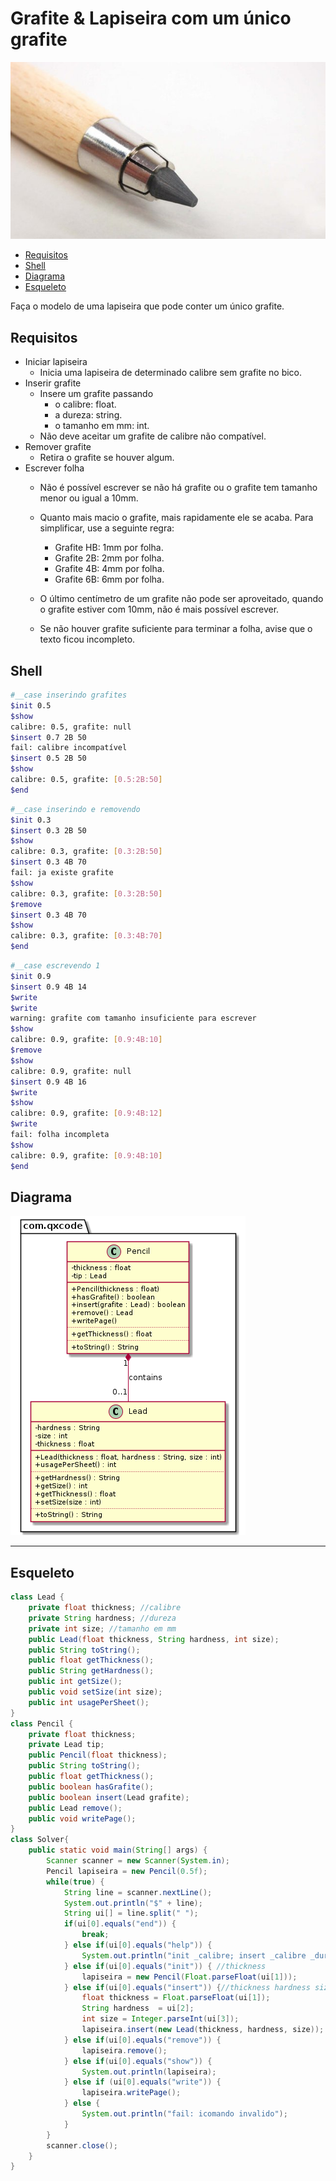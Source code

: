 # Grafite & Lapiseira com um único grafite
![](figura.jpg)

[](Solver.java)

<!--TOC_BEGIN-->
- [Requisitos](#requisitos)
- [Shell](#shell)
- [Diagrama](#diagrama)
- [Esqueleto](#esqueleto)
<!--TOC_END-->

Faça o modelo de uma lapiseira que pode conter um único grafite.

## Requisitos
- Iniciar lapiseira
    - Inicia uma lapiseira de determinado calibre sem grafite no bico.
- Inserir grafite
    - Insere um grafite passando
        - o calibre: float.
        - a dureza: string.
        - o tamanho em mm: int.
    - Não deve aceitar um grafite de calibre não compatível.
- Remover grafite
    - Retira o grafite se houver algum.
- Escrever folha
    - Não é possível escrever se não há grafite ou o grafite tem tamanho menor ou igual a 10mm.
    - Quanto mais macio o grafite, mais rapidamente ele se acaba. Para simplificar, use a seguinte regra:
        - Grafite HB: 1mm por folha.
        - Grafite 2B: 2mm por folha.
        - Grafite 4B: 4mm por folha.
        - Grafite 6B: 6mm por folha.
        
    - O último centímetro de um grafite não pode ser aproveitado, quando o grafite estiver com 10mm, não é mais possível escrever.
    - Se não houver grafite suficiente para terminar a folha, avise que o texto ficou incompleto.


## Shell

```bash
#__case inserindo grafites
$init 0.5
$show
calibre: 0.5, grafite: null
$insert 0.7 2B 50
fail: calibre incompatível
$insert 0.5 2B 50
$show
calibre: 0.5, grafite: [0.5:2B:50]
$end
```

```bash
#__case inserindo e removendo
$init 0.3
$insert 0.3 2B 50
$show
calibre: 0.3, grafite: [0.3:2B:50]
$insert 0.3 4B 70
fail: ja existe grafite
$show
calibre: 0.3, grafite: [0.3:2B:50]
$remove
$insert 0.3 4B 70
$show
calibre: 0.3, grafite: [0.3:4B:70]
$end
```

```bash
#__case escrevendo 1
$init 0.9
$insert 0.9 4B 14
$write
$write
warning: grafite com tamanho insuficiente para escrever
$show
calibre: 0.9, grafite: [0.9:4B:10]
$remove
$show
calibre: 0.9, grafite: null
$insert 0.9 4B 16
$write
$show
calibre: 0.9, grafite: [0.9:4B:12]
$write
fail: folha incompleta
$show
calibre: 0.9, grafite: [0.9:4B:10]
$end
```


## Diagrama

![](diagrama/diagrama.png)


***
## Esqueleto

<!--FILTER Solver.java java-->
```java
class Lead {
    private float thickness; //calibre
    private String hardness; //dureza
    private int size; //tamanho em mm
    public Lead(float thickness, String hardness, int size);
    public String toString();
    public float getThickness();
    public String getHardness();
    public int getSize();
    public void setSize(int size);
    public int usagePerSheet();
}
class Pencil {
    private float thickness;
    private Lead tip;
    public Pencil(float thickness);
    public String toString();
    public float getThickness();
    public boolean hasGrafite();
    public boolean insert(Lead grafite);
    public Lead remove();
    public void writePage();
}
class Solver{
    public static void main(String[] args) {
        Scanner scanner = new Scanner(System.in);
        Pencil lapiseira = new Pencil(0.5f);
        while(true) {
            String line = scanner.nextLine();
            System.out.println("$" + line);
            String ui[] = line.split(" ");
            if(ui[0].equals("end")) {
                break;
            } else if(ui[0].equals("help")) {
                System.out.println("init _calibre; insert _calibre _dureza _tamanho; remove; write");
            } else if(ui[0].equals("init")) { //thickness
                lapiseira = new Pencil(Float.parseFloat(ui[1]));
            } else if(ui[0].equals("insert")) {//thickness hardness size
                float thickness = Float.parseFloat(ui[1]);
                String hardness  = ui[2];
                int size = Integer.parseInt(ui[3]);
                lapiseira.insert(new Lead(thickness, hardness, size));
            } else if(ui[0].equals("remove")) {
                lapiseira.remove();
            } else if(ui[0].equals("show")) {
                System.out.println(lapiseira);
            } else if (ui[0].equals("write")) {
                lapiseira.writePage();
            } else {
                System.out.println("fail: icomando invalido");
            }
        }
        scanner.close();
    }
}
```
<!--FILTER_END-->



